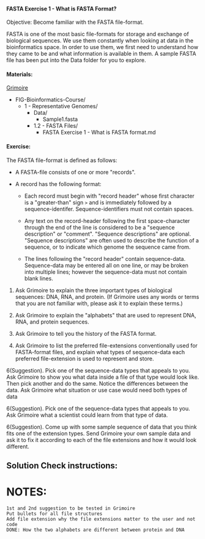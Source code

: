 #### FASTA Exercise 1 - What is FASTA Format?

Objective: Become familiar with the FASTA file-format. 

FASTA is one of the most basic file-formats for storage and exchange of biological sequences. We use them constantly when looking at data in the bioinformatics space. In order to use them, we first need to understand how they came to be and what information is available in them. A sample FASTA file has been put into the Data folder for you to explore. 

#### Materials: 

[Grimoire](https://chat.openai.com/g/g-n7Rs0IK86-grimoire)

* FIG-Bioinformatics-Course/
    * 1 - Representative Genomes/
        * Data/
            * Sample1.fasta
        * 1.2 - FASTA Files/
            * FASTA Exercise 1 - What is FASTA format.md


#### Exercise: 

The FASTA file-format is defined as follows:

* A FASTA-file consists of one or more "records".

* A record has the following format:
    - Each record must begin with "record header" whose first character is a "greater-than" sign `>` and is immediately followed by a sequence-identifer. Sequence-identifiers must not contain spaces.

    - Any text on the record-header following the first space-character through the end of the line is considered to be a "sequence description" or "comment". "Sequence descriptions" are optional.
    "Sequence descriptions" are often used to describe the function of a sequence, or to indicate which genome the sequence came from.

    - The lines following the "record header" contain sequence-data.
    Sequence-data may be entered all on one line, or may be broken into multiple lines; however the sequence-data must not contain blank lines.

1. Ask Grimoire to explain the three important types of biological sequences: DNA, RNA, and protein.
(If Grimoire uses any words or terms that you are not familiar with, please ask it to explain these terms.)

2. Ask Grimoire to explain the "alphabets" that are used to represent DNA, RNA, and protein sequences.

4. Ask Grimoire to tell you the history of the FASTA format. 

5. Ask Grimoire to list the preferred file-extensions conventionally used for FASTA-format files, and explain what types of sequence-data each preferred file-extension is used to represent and store.

6(Suggestion). Pick one of the sequence-data types that appeals to you. Ask Grimoire to show you what data inside a file of that type would look like. Then pick another and do the same. Notice the differences between the data. 
    Ask Grimoire what situation or use case would need both types of data

6(Suggestion). Pick one of the sequence-data types that appeals to you.  Ask Grimoire what a scientist could learn from that type of data. 

6(Suggestion). Come up with some sample sequence of data that you think fits one of the extension types. Send Grimoire your own sample data and ask it to fix it according to each of the file extensions and how it would look different. 

## Solution Check instructions:


# NOTES:
    1st and 2nd suggestion to be tested in Grimoire
    Put bullets for all file structures
    Add file extension why the file extensions matter to the user and not code 
    DONE: How the two alphabets are different between protein and DNA
